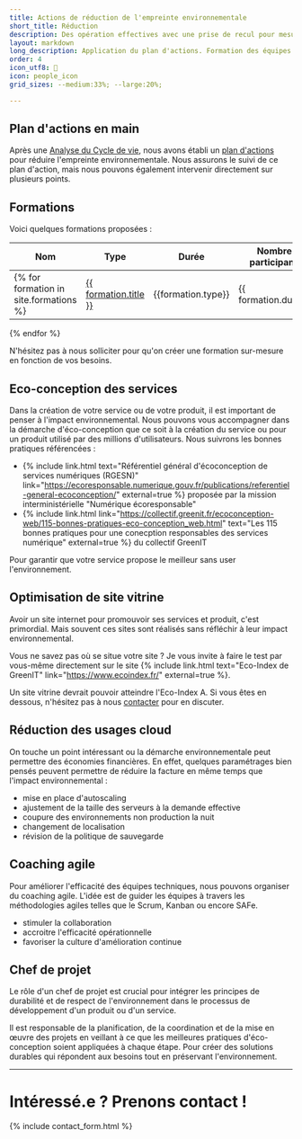 ```yaml
---
title: Actions de réduction de l'empreinte environnementale
short_title: Réduction
description: Des opération effectives avec une prise de recul pour mesurer l'impact réel
layout: markdown
long_description: Application du plan d'actions. Formation des équipes. Pilotage et suivi des tâches. Mesure de l'amélioration effective.
order: 4
icon_utf8: 🚧
icon: people_icon
grid_sizes: --medium:33%; --large:20%;

---
```


## Plan d'actions en main

Après une [Analyse du Cycle de vie](/services/analyse_cycle_vie.html), nous avons établi un [plan d'actions](/services/strategie_reduction.md) pour réduire l'empreinte environnementale. Nous assurons le suivi de ce plan d'action, mais nous pouvons également intervenir directement sur plusieurs points.

## Formations

Voici quelques formations proposées :

| Nom | Type | Durée | Nombre de participant.e.s |
|-----|------|-------|---------------------------|
{% for formation in site.formations %}| [{{ formation.title }}]({{formation.url}}) | {{formation.type}} | {{ formation.duration}} | {{ formation.effectif }} |
{% endfor %}

N'hésitez pas à nous solliciter pour qu'on créer une formation sur-mesure en fonction de vos besoins.

## Eco-conception des services

Dans la création de votre service ou de votre produit, il est important de penser à l'impact environnemental. 
Nous pouvons vous accompagner dans la démarche d'éco-conception que ce soit à la création du service ou pour un produit utilisé par des millions d'utilisateurs.
Nous suivrons les bonnes pratiques référencées :
- {% include link.html text="Référentiel général d'écoconception de services numériques (RGESN)" link="https://ecoresponsable.numerique.gouv.fr/publications/referentiel-general-ecoconception/" external=true %} proposée par la mission interministérielle "Numérique écoresponsable"
- {% include link.html link="https://collectif.greenit.fr/ecoconception-web/115-bonnes-pratiques-eco-conception_web.html" text="Les 115 bonnes pratiques pour une conecption responsables des services numérique" external=true %} du collectif GreenIT

Pour garantir que votre service propose le meilleur sans user l'environnement.

## Optimisation de site vitrine

Avoir un site internet pour promouvoir ses services et produit, c'est primordial. Mais souvent ces sites sont réalisés sans réfléchir à leur impact environnemental.

Vous ne savez pas où se situe votre site ? Je vous invite à faire le test par vous-même directement sur le site {% include link.html text="Eco-Index de GreenIT" link="https://www.ecoindex.fr/" external=true %}.

Un site vitrine devrait pouvoir atteindre l'Eco-Index A. Si vous êtes en dessous, n'hésitez pas à nous [contacter](/contact.html) pour en discuter.

## Réduction des usages cloud

On touche un point intéressant ou la démarche environnementale peut permettre des économies financières. En effet, quelques paramétrages bien pensés peuvent permettre de réduire la facture en même temps que l'impact environnemental :
- mise en place d'autoscaling
- ajustement de la taille des serveurs à la demande effective
- coupure des environnements non production la nuit
- changement de localisation
- révision de la politique de sauvegarde

## Coaching agile

Pour améliorer l'efficacité des équipes techniques, nous pouvons organiser du coaching agile. L'idée est de guider les équipes à travers les méthodologies agiles telles que le Scrum, Kanban ou encore SAFe.

- stimuler la collaboration
- accroitre l'efficacité opérationnelle
- favoriser la culture d'amélioration continue

## Chef de projet

Le rôle d'un chef de projet est crucial pour intégrer les principes de durabilité et de respect de l'environnement dans le processus de développement d'un produit ou d'un service.

Il est responsable de la planification, de la coordination et de la mise en œuvre des projets en veillant à ce que les meilleures pratiques d'éco-conception soient appliquées à chaque étape. Pour créer des solutions durables qui répondent aux besoins tout en préservant l'environnement.

---
# Intéressé.e ? Prenons contact !
{% include contact_form.html %}
